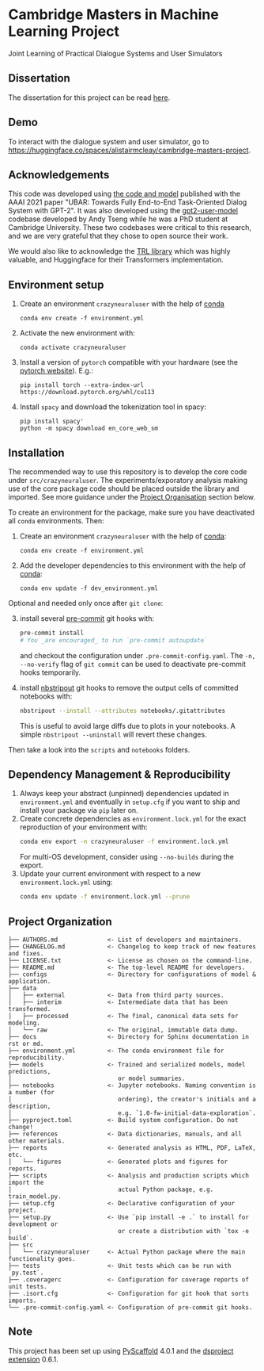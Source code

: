 # Cambridge Masters in Machine Learning Project

Joint Learning of Practical Dialogue Systems and User Simulators

## Dissertation

The dissertation for this project can be read [here](https://static1.squarespace.com/static/60bf1b5023f4f279ec0cf558/t/62fe43cdb9986b33de522282/1660830683789/Alistair+McLeay+Cambridge+Masters+Thesis.pdf).

## Demo

To interact with the dialogue system and user simulator, go to https://huggingface.co/spaces/alistairmcleay/cambridge-masters-project.

## Acknowledgements

This code was developed using [the code and model](https://github.com/TonyNemo/UBAR-MultiWOZ) published with the AAAI 2021 paper "UBAR: Towards Fully
End-to-End Task-Oriented Dialog System with GPT-2". It was also developed using the [gpt2-user-model](https://github.com/andy194673/gpt2-user-model) codebase developed by Andy Tseng while he was a PhD student at Cambridge University. These two codebases were critical to this research, and we are very grateful that they chose to open source their work.

We would also like to acknowledge the [TRL library](https://lvwerra.github.io/trl/) which was highly valuable, and Huggingface for their Transformers implementation.

## Environment setup

1. Create an environment `crazyneuraluser` with the help of [conda]
   ```
   conda env create -f environment.yml
   ```
2. Activate the new environment with:
   ```
   conda activate crazyneuraluser
   ```
3. Install a version of `pytorch` compatible with your hardware (see the [pytorch website](https://pytorch.org/get-started/previous-versions/)). E.g.:
   ```
   pip install torch --extra-index-url https://download.pytorch.org/whl/cu113
   ```

4. Install `spacy` and download the tokenization tool in spacy:
   ```
   pip install spacy'
   python -m spacy download en_core_web_sm
   ```

## Installation

The recommended way to use this repository is to develop the core code under `src/crazyneuraluser`. The experiments/exporatory analysis making use of the core package code should be placed outside the library and imported. See more guidance under the [Project Organisation](#project-organization) section below.

To create an environment for the package, make sure you have deactivated all `conda` environments. Then:

1. Create an environment `crazyneuraluser` with the help of [conda]:
   ```
   conda env create -f environment.yml
   ```
2. Add the developer dependencies to this environment with the help of [conda]:
   ```
   conda env update -f dev_environment.yml
   ```

Optional and needed only once after `git clone`:

3. install several [pre-commit] git hooks with:
   ```bash
   pre-commit install
   # You _are encouraged_ to run `pre-commit autoupdate`
   ```
   and checkout the configuration under `.pre-commit-config.yaml`.
   The `-n, --no-verify` flag of `git commit` can be used to deactivate pre-commit hooks temporarily.

4. install [nbstripout] git hooks to remove the output cells of committed notebooks with:
   ```bash
   nbstripout --install --attributes notebooks/.gitattributes
   ```
   This is useful to avoid large diffs due to plots in your notebooks.
   A simple `nbstripout --uninstall` will revert these changes.

Then take a look into the `scripts` and `notebooks` folders.

## Dependency Management & Reproducibility

1. Always keep your abstract (unpinned) dependencies updated in `environment.yml` and eventually
   in `setup.cfg` if you want to ship and install your package via `pip` later on.
2. Create concrete dependencies as `environment.lock.yml` for the exact reproduction of your
   environment with:
   ```bash
   conda env export -n crazyneuraluser -f environment.lock.yml
   ```
   For multi-OS development, consider using `--no-builds` during the export.
3. Update your current environment with respect to a new `environment.lock.yml` using:
   ```bash
   conda env update -f environment.lock.yml --prune
   ```
## Project Organization

```
├── AUTHORS.md              <- List of developers and maintainers.
├── CHANGELOG.md            <- Changelog to keep track of new features and fixes.
├── LICENSE.txt             <- License as chosen on the command-line.
├── README.md               <- The top-level README for developers.
├── configs                 <- Directory for configurations of model & application.
├── data
│   ├── external            <- Data from third party sources.
│   ├── interim             <- Intermediate data that has been transformed.
│   ├── processed           <- The final, canonical data sets for modeling.
│   └── raw                 <- The original, immutable data dump.
├── docs                    <- Directory for Sphinx documentation in rst or md.
├── environment.yml         <- The conda environment file for reproducibility.
├── models                  <- Trained and serialized models, model predictions,
│                              or model summaries.
├── notebooks               <- Jupyter notebooks. Naming convention is a number (for
│                              ordering), the creator's initials and a description,
│                              e.g. `1.0-fw-initial-data-exploration`.
├── pyproject.toml          <- Build system configuration. Do not change!
├── references              <- Data dictionaries, manuals, and all other materials.
├── reports                 <- Generated analysis as HTML, PDF, LaTeX, etc.
│   └── figures             <- Generated plots and figures for reports.
├── scripts                 <- Analysis and production scripts which import the
│                              actual Python package, e.g. train_model.py.
├── setup.cfg               <- Declarative configuration of your project.
├── setup.py                <- Use `pip install -e .` to install for development or
|                              or create a distribution with `tox -e build`.
├── src
│   └── crazyneuraluser     <- Actual Python package where the main functionality goes.
├── tests                   <- Unit tests which can be run with `py.test`.
├── .coveragerc             <- Configuration for coverage reports of unit tests.
├── .isort.cfg              <- Configuration for git hook that sorts imports.
└── .pre-commit-config.yaml <- Configuration of pre-commit git hooks.
```

<!-- pyscaffold-notes -->

## Note

This project has been set up using [PyScaffold] 4.0.1 and the [dsproject extension] 0.6.1.

[conda]: https://docs.conda.io/
[pre-commit]: https://pre-commit.com/
[Jupyter]: https://jupyter.org/
[nbstripout]: https://github.com/kynan/nbstripout
[Google style]: http://google.github.io/styleguide/pyguide.html#38-comments-and-docstrings
[PyScaffold]: https://pyscaffold.org/
[dsproject extension]: https://github.com/pyscaffold/pyscaffoldext-dsproject
